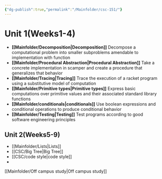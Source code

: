 ```yaml
---
{"dg-publish":true,"permalink":"/Mainfolder/csc-151/"}
---
```


# Unit 1(Weeks1-4)
- **[[Mainfolder/Decomposition\|Decomposition]]** Decompose a computational problem into smaller subproblems amendable to implementation with function
- **[[Mainfolder/Procedural Abstraction\|Procedural Abstraction]]** Take a concrete implementation in scamper and create a procedure that generalizes that behavior
- **[[Mainfolder/Tracing\|Tracing]]** Trace the execution of a racket program using a substitutive model of computation
- **[[Mainfolder/Primitive types\|Primitive types]]** Express basic computations over primitive values and their associated standard library functions
- **[[Mainfolder/conditionals\|conditionals]]** Use boolean expressions and conditional operations to produce conditional behavior
- **[[Mainfolder/Testing\|Testing]]** Test programs according to good software engineering principles
## Unit 2(Weeks5-9)
- [[Mainfolder/Lists\|Lists]]
- [[CSC/Big Tree\|Big Tree]]
- [[CSC/code style\|code style]]
- 




[[Mainfolder/Off campus study\|Off campus study]]
